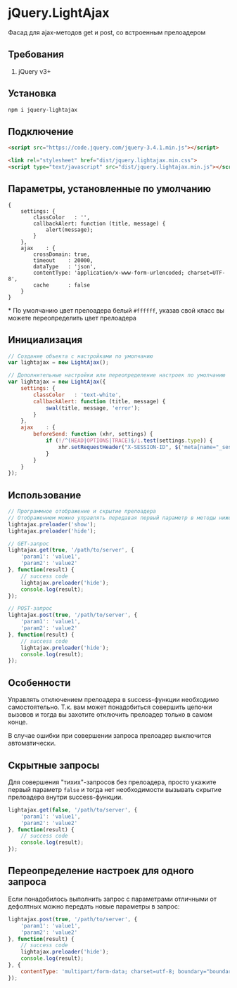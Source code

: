 # jQuery.LightAjax
Фасад для ajax-методов get и post, со встроенным прелоадером

## Требования
1. jQuery v3+

## Установка
```bash
npm i jquery-lightajax
```

## Подключение
```html
<script src="https://code.jquery.com/jquery-3.4.1.min.js"></script>

<link rel="stylesheet" href="dist/jquery.lightajax.min.css">
<script type="text/javascript" src="dist/jquery.lightajax.min.js"></script>
```

## Параметры, установленные по умолчанию
```
{
    settings: {
        classColor   : '',
        callbackAlert: function (title, message) {
            alert(message);
        }
    },
    ajax    : {
        crossDomain: true,
        timeout    : 20000,
        dataType   : 'json',
        contentType: 'application/x-www-form-urlencoded; charset=UTF-8',
        cache      : false
    }
}
```
\* По умолчанию цвет прелоадера белый `#ffffff`, указав свой класс вы можете переопределить цвет прелоадера

## Инициализация
```javascript
// Создание объекта с настройками по умолчанию
var lightajax = new LightAjax();

// Дополнительные настройки или переопределение настроек по умолчанию
var lightajax = new LightAjax({
    settings: {
        classColor   : 'text-white',
        callbackAlert: function (title, message) {
            swal(title, message, 'error');
        }
    },
    ajax    : {
        beforeSend: function (xhr, settings) {
            if (!/^(HEAD|OPTIONS|TRACE)$/i.test(settings.type)) {
                xhr.setRequestHeader("X-SESSION-ID", $('meta[name="_session"]').attr('content'));
            }
        }
    }
});
```

## Использование
```javascript
// Программное отображение и скрытие прелоадера
// Отображением можно управлять передавая первый параметр в методы ниже)
lightajax.preloader('show');
lightajax.preloader('hide');

// GET-запрос
lightajax.get(true, '/path/to/server', {
    'param1': 'value1',
    'param2': 'value2'
}, function(result) {
    // success code
    lightajax.preloader('hide');
    console.log(result);
});

// POST-запрос
lightajax.post(true, '/path/to/server', {
    'param1': 'value1',
    'param2': 'value2'
}, function(result) {
    // success code
    lightajax.preloader('hide');
    console.log(result);
});
```

## Особенности
Управлять отключением прелоадера в success-функции необходимо самостоятельно. Т.к. вам может понадобиться совершить цепочки вызовов и тогда вы захотите отключить прелоадер только в самом конце.

В случае ошибки при совершении запроса прелоадер выключится автоматически.

## Скрытные запросы
Для совершения "тихих"-запросов без прелоадера, просто укажите первый параметр `false` и тогда нет необходимости вызывать скрытие прелоадера внутри success-функции.
```javascript
lightajax.get(false, '/path/to/server', {
    'param1': 'value1',
    'param2': 'value2'
}, function(result) {
    // success code
    console.log(result);
});
```

## Переопределение настроек для одного запроса
Если понадобилось выполнить запрос с параметрами отличными от дефолтных можно передать новые параметры в запрос:
```javascript
lightajax.post(true, '/path/to/server', {
    'param1': 'value1',
    'param2': 'value2'
}, function(result) {
    // success code
    lightajax.preloader('hide');
    console.log(result);
}, {
    contentType: 'multipart/form-data; charset=utf-8; boundary="boundary"'
});
```